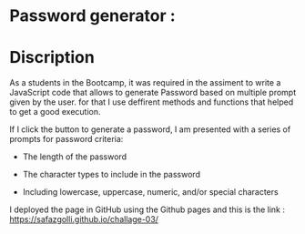 # Password generator :

# Discription
 As a students in the Bootcamp, it was required in the assiment to write a JavaScript code that allows to generate Password based on multiple prompt given by the user. for that I use deffirent methods and functions that helped to get a good execution.
 
If I click the button to generate a password, I am presented with a series of prompts for password criteria:

* The length of the password

* The character types to include in the password

* Including lowercase, uppercase, numeric, and/or special characters


I deployed the page in GitHub using the Github pages and this is the link : https://safazgolli.github.io/challage-03/
